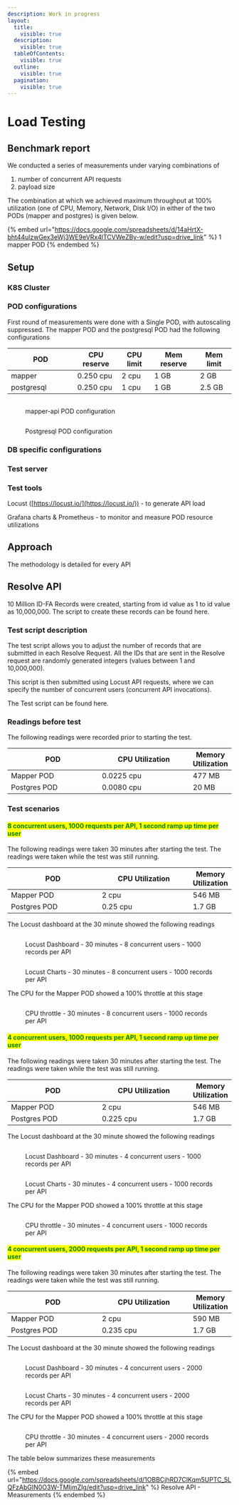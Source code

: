 ```yaml
---
description: Work in progress
layout:
  title:
    visible: true
  description:
    visible: true
  tableOfContents:
    visible: true
  outline:
    visible: true
  pagination:
    visible: true
---
```


# Load Testing

## Benchmark report

We conducted a series of measurements under varying combinations of&#x20;

1. number of concurrent API requests
2. payload size

The combination at which we achieved maximum throughput at 100% utilization (one of CPU, Memory, Network, Disk I/O) in either of the two PODs (mapper and postgres) is given below. &#x20;

{% embed url="https://docs.google.com/spreadsheets/d/14aHrtX-bht44ulzwGex3eWj3WE9eVRx4lTCVWeZBy-w/edit?usp=drive_link" %}
1 mapper POD
{% endembed %}

## Setup

### K8S Cluster

### POD configurations

First round of measurements were done with a Single POD, with autoscaling suppressed. The mapper POD and the postgresql POD had the following configurations

<table><thead><tr><th width="133">POD</th><th>CPU reserve</th><th>CPU limit</th><th>Mem reserve </th><th>Mem limit</th></tr></thead><tbody><tr><td>mapper</td><td>0.250 cpu</td><td>2 cpu</td><td>1 GB</td><td>2 GB</td></tr><tr><td>postgresql</td><td>0.250 cpu</td><td>1 cpu</td><td>1 GB</td><td>2.5 GB</td></tr></tbody></table>

<figure><img src="../../../.gitbook/assets/PODConfig-MapperPOD.png" alt=""><figcaption><p>mapper-api POD configuration</p></figcaption></figure>

<figure><img src="../../../.gitbook/assets/PODConfig-PostgresPOD.png" alt=""><figcaption><p>Postgresql POD configuration</p></figcaption></figure>

### DB specific configurations

### Test server

### Test tools

Locust ([https://locust.io/](https://locust.io/)) - to generate API load

Grafana charts & Prometheus - to monitor and measure POD resource utilizations

## Approach

The methodology is detailed for every API

## Resolve API

10 Million ID-FA Records were created, starting from id value as 1 to id value as 10,000,000. The script to create these records can be found here.

### Test script description

The test script allows you to adjust the number of records that are submitted in each Resolve Request. All the IDs that are sent in the Resolve request are randomly generated integers (values between 1 and 10,000,000).&#x20;

This script is then submitted using Locust API requests, where we can specify the number of concurrent users (concurrent API invocations).

The Test script can be found here.

### **Readings before test**

The following readings were recorded prior to starting the test.

<table><thead><tr><th width="220">POD</th><th width="217">CPU Utilization</th><th>Memory Utilization</th></tr></thead><tbody><tr><td>Mapper POD</td><td>0.0225 cpu</td><td>477 MB</td></tr><tr><td>Postgres POD</td><td>0.0080 cpu</td><td>20 MB</td></tr></tbody></table>

### **Test scenarios**

#### <mark style="color:green;">**8 concurrent users, 1000 requests per API, 1 second ramp up time per user**</mark>

The following readings were taken 30 minutes after starting the test. The readings were taken while the test was still running.

<table><thead><tr><th width="220">POD</th><th width="217">CPU Utilization</th><th>Memory Utilization</th></tr></thead><tbody><tr><td>Mapper POD</td><td>2 cpu</td><td>546 MB</td></tr><tr><td>Postgres POD</td><td>0.25 cpu</td><td>1.7 GB</td></tr></tbody></table>

The Locust dashboard at the 30 minute showed the following readings

<figure><img src="../../../.gitbook/assets/DuringTest-8x1000-Locust-Dashboard.png" alt=""><figcaption><p>Locust Dashboard - 30 minutes - 8 concurrent users - 1000 records per API</p></figcaption></figure>

<figure><img src="../../../.gitbook/assets/DuringTest-8x1000-Locust-Charts.png" alt=""><figcaption><p>Locust Charts - 30 minutes - 8 concurrent users - 1000 records per API</p></figcaption></figure>

The CPU for the Mapper POD showed a 100% throttle at this stage

<figure><img src="../../../.gitbook/assets/DuringTest-8x1000-CPU-Throttle-MapperPOD.png" alt=""><figcaption><p>CPU throttle - 30 minutes - 8 concurrent users - 1000 records per API</p></figcaption></figure>

#### <mark style="color:green;">**4 concurrent users, 1000 requests per API, 1 second ramp up time per user**</mark>

The following readings were taken 30 minutes after starting the test. The readings were taken while the test was still running.

<table><thead><tr><th width="220">POD</th><th width="217">CPU Utilization</th><th>Memory Utilization</th></tr></thead><tbody><tr><td>Mapper POD</td><td>2 cpu</td><td>546 MB</td></tr><tr><td>Postgres POD</td><td>0.225 cpu</td><td>1.7 GB</td></tr></tbody></table>

The Locust dashboard at the 30 minute showed the following readings

<figure><img src="../../../.gitbook/assets/DuringTest-4x1000-Locust-Stats-2.png" alt=""><figcaption><p>Locust Dashboard - 30 minutes - 4 concurrent users - 1000 records per API</p></figcaption></figure>

<figure><img src="../../../.gitbook/assets/DuringTest-4x1000-Locust-Charts.png" alt=""><figcaption><p>Locust Charts - 30 minutes - 4 concurrent users - 1000 records per API</p></figcaption></figure>

The CPU for the Mapper POD showed a 100% throttle at this stage

<figure><img src="../../../.gitbook/assets/DuringTest-4x1000-CPU-Throttle-MapperPOD.png" alt=""><figcaption><p>CPU throttle - 30 minutes - 4 concurrent users - 1000 records per API</p></figcaption></figure>

#### <mark style="color:green;">**4 concurrent users, 2000 requests per API, 1 second ramp up time per user**</mark>

The following readings were taken 30 minutes after starting the test. The readings were taken while the test was still running.

<table><thead><tr><th width="220">POD</th><th width="217">CPU Utilization</th><th>Memory Utilization</th></tr></thead><tbody><tr><td>Mapper POD</td><td>2 cpu</td><td>590 MB</td></tr><tr><td>Postgres POD</td><td>0.235 cpu</td><td>1.7 GB</td></tr></tbody></table>

The Locust dashboard at the 30 minute showed the following readings

<figure><img src="../../../.gitbook/assets/DuringTest-4x2000-Locust-Stats-2.png" alt=""><figcaption><p>Locust Dashboard - 30 minutes - 4 concurrent users - 2000 records per API</p></figcaption></figure>

<figure><img src="../../../.gitbook/assets/DuringTest-4x2000-Locust-Charts.png" alt=""><figcaption><p>Locust Charts - 30 minutes - 4 concurrent users - 2000 records per API</p></figcaption></figure>

The CPU for the Mapper POD showed a 100% throttle at this stage

<figure><img src="../../../.gitbook/assets/DuringTest-4x2000-CPU-Throttle-MapperPOD.png" alt=""><figcaption><p>CPU throttle - 30 minutes - 4 concurrent users - 2000 records per API</p></figcaption></figure>

The table below summarizes these measurements

{% embed url="https://docs.google.com/spreadsheets/d/1OBBCjhRD7ClKqm5UPTC_5LQFzAbGIN0O3W-TMIjmZIg/edit?usp=drive_link" %}
Resolve API - Measurements
{% endembed %}
